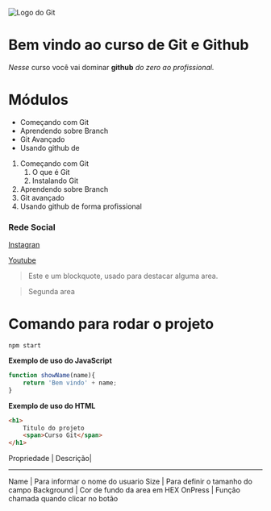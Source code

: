![Logo do Git](https://avatars.githubusercontent.com/u/18133?s=280&v=4)
# Bem vindo ao curso de Git e Github
_Nesse_ curso você vai dominar **github** _do zero ao profissional._

<!-- Lista Não ordenada -->
# Módulos
* Começando com Git
* Aprendendo sobre Branch
* Git Avançado
* Usando github de 

<!-- Lista ordenada -->
1. Começando com Git
    1. O que é Git
    2. Instalando Git
2. Aprendendo sobre Branch
3. Git avançado
4. Usando github de forma profissional

### Rede Social
[Instagran](https://instagram.com/geraldocafe)

[Youtube](https://youtube.com/)

<!-- Blokquote -->

> Este e um blockquote, usado para destacar alguma area.

> Segunda area

# Comando para rodar o projeto

```
npm start
```
**Exemplo de uso do JavaScript**

```js
function showName(name){
    return 'Bem vindo' + name;
}
```
**Exemplo de uso do HTML**
```html
<h1>
    Titulo do projeto
    <span>Curso Git</span>
</h1>


```

Propriedade | Descrição| 
------------ ----------
Name | Para informar o nome do usuario 
Size | Para definir o tamanho do campo
Background | Cor de fundo da area em HEX
OnPress | Função chamada quando clicar no botão





